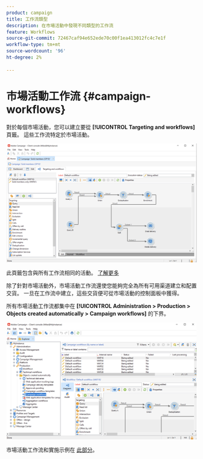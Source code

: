 ```yaml
---
product: campaign
title: 工作流類型
description: 在市場活動中發現不同類型的工作流
feature: Workflows
source-git-commit: 72467caf94e652ede70c00f1ea413012fc4c7e1f
workflow-type: tm+mt
source-wordcount: '96'
ht-degree: 2%

---
```



# 市場活動工作流 {#campaign-workflows}

對於每個市場活動，您可以建立要從 **[!UICONTROL Targeting and workflows]** 頁籤。 這些工作流特定於市場活動。

![](assets/wf-in-op-edit-delivery-tab.png)

此頁籤包含與所有工作流相同的活動。 [了解更多](#implementation-steps-)

除了針對市場活動外，市場活動工作流還使您能夠完全為所有可用渠道建立和配置交貨。 一旦在工作流中建立，這些交貨便可從市場活動的控制面板中獲得。

所有市場活動工作流都集中在 **[!UICONTROL Administration > Production > Objects created automatically > Campaign workflows]** 的下界。

![](assets/campaigns_wf.png)

市場活動工作流和實施示例在 [此部分](../campaigns/marketing-campaign-target.md)。
